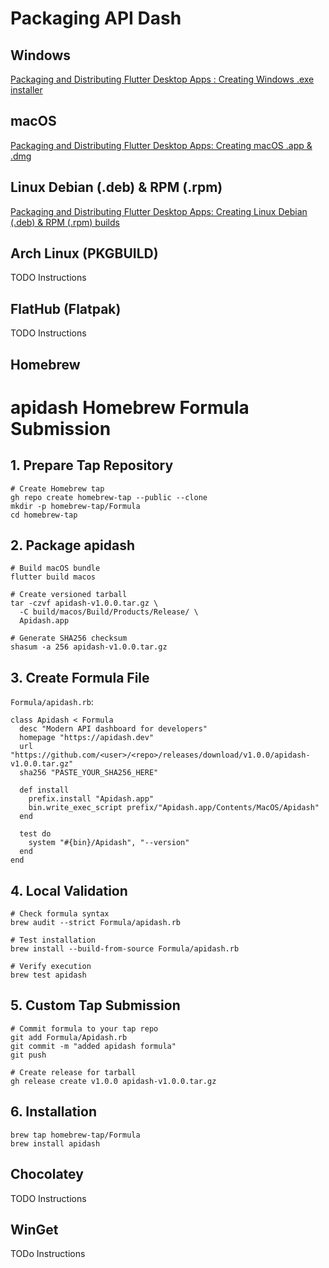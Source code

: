 # Packaging API Dash

## Windows

[Packaging and Distributing Flutter Desktop Apps : Creating Windows .exe installer](https://medium.com/@fluttergems/packaging-and-distributing-flutter-desktop-apps-the-missing-guide-for-open-source-indie-0b468d5e9e70)

## macOS

[Packaging and Distributing Flutter Desktop Apps: Creating macOS .app & .dmg](https://medium.com/@fluttergems/packaging-and-distributing-flutter-desktop-apps-the-missing-guide-part-1-macos-b36438269285)

## Linux Debian (.deb) & RPM (.rpm)

[Packaging and Distributing Flutter Desktop Apps: Creating Linux Debian (.deb) & RPM (.rpm) builds](https://medium.com/@fluttergems/packaging-and-distributing-flutter-desktop-apps-the-missing-guide-for-open-source-indie-24ef8d30a5b4)

## Arch Linux (PKGBUILD)

TODO Instructions

## FlatHub (Flatpak)

TODO Instructions

## Homebrew
# apidash Homebrew Formula Submission

## 1. Prepare Tap Repository
```
# Create Homebrew tap
gh repo create homebrew-tap --public --clone
mkdir -p homebrew-tap/Formula
cd homebrew-tap
```

## 2. Package apidash
```
# Build macOS bundle
flutter build macos

# Create versioned tarball
tar -czvf apidash-v1.0.0.tar.gz \
  -C build/macos/Build/Products/Release/ \
  Apidash.app

# Generate SHA256 checksum
shasum -a 256 apidash-v1.0.0.tar.gz
```

## 3. Create Formula File
`Formula/apidash.rb`:
```
class Apidash < Formula
  desc "Modern API dashboard for developers"
  homepage "https://apidash.dev"
  url "https://github.com/<user>/<repo>/releases/download/v1.0.0/apidash-v1.0.0.tar.gz"
  sha256 "PASTE_YOUR_SHA256_HERE"

  def install
    prefix.install "Apidash.app"
    bin.write_exec_script prefix/"Apidash.app/Contents/MacOS/Apidash"
  end

  test do
    system "#{bin}/Apidash", "--version"
  end
end
```

## 4. Local Validation
```
# Check formula syntax
brew audit --strict Formula/apidash.rb

# Test installation
brew install --build-from-source Formula/apidash.rb

# Verify execution
brew test apidash
```
## 5. Custom Tap Submission
```
# Commit formula to your tap repo
git add Formula/Apidash.rb
git commit -m "added apidash formula"
git push

# Create release for tarball
gh release create v1.0.0 apidash-v1.0.0.tar.gz
```
## 6. Installation
```
brew tap homebrew-tap/Formula
brew install apidash

```

## Chocolatey

TODO Instructions

## WinGet

TODo Instructions

